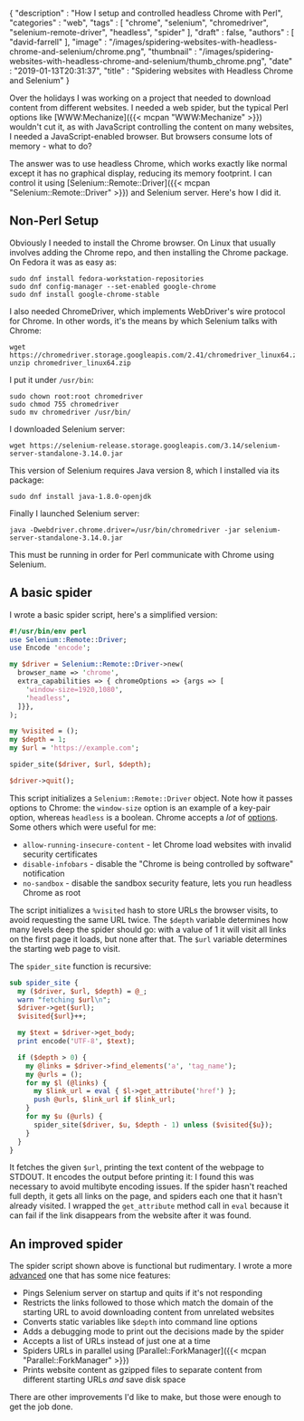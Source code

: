 {
   "description" : "How I setup and controlled headless Chrome with Perl",
   "categories" : "web",
   "tags" : [
      "chrome",
      "selenium",
      "chromedriver",
      "selenium-remote-driver",
      "headless",
      "spider"
   ],
   "draft" : false,
   "authors" : [
      "david-farrell"
   ],
   "image" : "/images/spidering-websites-with-headless-chrome-and-selenium/chrome.png",
   "thumbnail" : "/images/spidering-websites-with-headless-chrome-and-selenium/thumb_chrome.png",
   "date" : "2019-01-13T20:31:37",
   "title" : "Spidering websites with Headless Chrome and Selenium"
}

Over the holidays I was working on a project that needed to download content from different websites. I needed a web spider, but the typical Perl options like [WWW:Mechanize]({{< mcpan "WWW:Mechanize" >}}) wouldn't cut it, as with JavaScript controlling the content on many websites, I needed a JavaScript-enabled browser. But browsers consume lots of memory - what to do?

The answer was to use headless Chrome, which works exactly like normal except it has no graphical display, reducing its memory footprint. I can control it using [Selenium::Remote::Driver]({{< mcpan "Selenium::Remote::Driver" >}}) and Selenium server. Here's how I did it.

Non-Perl Setup
--------------
Obviously I needed to install the Chrome browser. On Linux that usually involves adding the Chrome repo, and then installing the Chrome package. On Fedora it was as easy as:

    sudo dnf install fedora-workstation-repositories
    sudo dnf config-manager --set-enabled google-chrome
    sudo dnf install google-chrome-stable

I also needed ChromeDriver, which implements WebDriver's wire protocol for Chrome. In other words, it's the means by which Selenium talks with Chrome:

    wget https://chromedriver.storage.googleapis.com/2.41/chromedriver_linux64.zip
    unzip chromedriver_linux64.zip

I put it under `/usr/bin`:

    sudo chown root:root chromedriver
    sudo chmod 755 chromedriver
    sudo mv chromedriver /usr/bin/

I downloaded Selenium server:

    wget https://selenium-release.storage.googleapis.com/3.14/selenium-server-standalone-3.14.0.jar

This version of Selenium requires Java version 8, which I installed via its package:

    sudo dnf install java-1.8.0-openjdk

Finally I launched Selenium server:

    java -Dwebdriver.chrome.driver=/usr/bin/chromedriver -jar selenium-server-standalone-3.14.0.jar

This must be running in order for Perl communicate with Chrome using Selenium.

A basic spider
--------------
I wrote a basic spider script, here's a simplified version:

```perl
#!/usr/bin/env perl
use Selenium::Remote::Driver;
use Encode 'encode';

my $driver = Selenium::Remote::Driver->new(
  browser_name => 'chrome',
  extra_capabilities => { chromeOptions => {args => [
    'window-size=1920,1080',
    'headless',
  ]}},
);

my %visited = ();
my $depth = 1;
my $url = 'https://example.com';

spider_site($driver, $url, $depth);

$driver->quit();
```

This script initializes a `Selenium::Remote::Driver` object. Note how it passes options to Chrome: the `window-size` option is an example of a key-pair option, whereas `headless` is a boolean. Chrome accepts a _lot_ of [options](https://peter.sh/experiments/chromium-command-line-switches/). Some others which were useful for me:

* `allow-running-insecure-content` - let Chrome load websites with invalid security certificates
* `disable-infobars` - disable the "Chrome is being controlled by software" notification
* `no-sandbox` - disable the sandbox security feature, lets you run headless Chrome as root

The script initializes a `%visited` hash to store URLs the browser visits, to avoid requesting the same URL twice. The `$depth` variable determines how many levels deep the spider should go: with a value of 1 it will visit all links on the first page it loads, but none after that. The `$url` variable determines the starting web page to visit.

The `spider_site` function is recursive:

```perl
sub spider_site {
  my ($driver, $url, $depth) = @_;
  warn "fetching $url\n";
  $driver->get($url);
  $visited{$url}++;

  my $text = $driver->get_body;
  print encode('UTF-8', $text);

  if ($depth > 0) {
    my @links = $driver->find_elements('a', 'tag_name');
    my @urls = ();
    for my $l (@links) {
      my $link_url = eval { $l->get_attribute('href') };
      push @urls, $link_url if $link_url;
    }
    for my $u (@urls) {
      spider_site($driver, $u, $depth - 1) unless ($visited{$u});
    }
  }
}
```

It fetches the given `$url`, printing the text content of the webpage to STDOUT. It encodes the output before printing it: I found this was necessary to avoid multibyte encoding issues. If the spider hasn't reached full depth, it gets all links on the page, and spiders each one that it hasn't already visited. I wrapped the `get_attribute` method call in `eval` because it can fail if the link disappears from the website after it was found.

An improved spider
------------------
The spider script shown above is functional but rudimentary. I wrote a more [advanced](https://gist.github.com/dnmfarrell/5dde6d3957bf9ae037e170cdb44f75a5) one that has some nice features:

* Pings Selenium server on startup and quits if it's not responding
* Restricts the links followed to those which match the domain of the starting URL to avoid downloading content from unrelated websites
* Converts static variables like `$depth` into command line options
* Adds a debugging mode to print out the decisions made by the spider
* Accepts a list of URLs instead of just one at a time
* Spiders URLs in parallel using [Parallel::ForkManager]({{< mcpan "Parallel::ForkManager" >}})
* Prints website content as gzipped files to separate content from different starting URLs _and_ save disk space

There are other improvements I'd like to make, but those were enough to get the job done.
